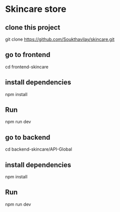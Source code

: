 # Skincare store
## clone this project
git clone https://github.com/Soukthavilay/skincare.git
## go to frontend
cd frontend-skincare
## install dependencies
npm install
## Run 
npm run dev


## go to backend 
cd backend-skincare/API-Global
## install dependencies
npm install
## Run
npm run dev